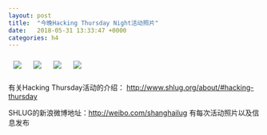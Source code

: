```yaml
---
layout: post
title:  "今晚Hacking Thursday Night活动照片"
date:   2018-05-31 13:33:47 +0000
categories: h4
---
```


[<img style='margin:10px;' src='/res2018/i531.h4/i531_2020_4600+08.1920p.jpg'>](/res2018/i531.h4/i531_2020_4600+08.JPG)
[<img style='margin:10px;' src='/res2018/i531.h4/i531_2020_5800+08.1920p.jpg'>](/res2018/i531.h4/i531_2020_5800+08.JPG)
[<img style='margin:10px;' src='/res2018/i531.h4/i531_2031_3800+08.1920p.jpg'>](/res2018/i531.h4/i531_2031_3800+08.JPG)
[<img style='margin:10px;' src='/res2018/i531.h4/i531_2105_5200+08.1920p.jpg'>](/res2018/i531.h4/i531_2105_5200+08.JPG)

有关Hacking Thursday活动的介绍：
http://www.shlug.org/about/#hacking-thursday

SHLUG的新浪微博地址：http://weibo.com/shanghailug 有每次活动照片以及信息发布


